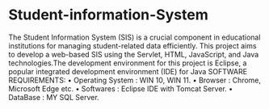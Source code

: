 # Student-information-System
The Student Information System (SIS) is a crucial component in educational institutions for 
managing student-related data efficiently. This project aims to develop a web-based SIS using the 
Servlet, HTML, JavaScript, and Java technologies.The development environment for this project is Eclipse, a popular 
integrated development environment (IDE) for Java
SOFTWARE REQUIREMENTS: 
• Operating System : WIN 10, WIN 11. 
• Browser  : Chrome, Microsoft Edge etc. 
• Softwares    : Eclipse IDE with Tomcat Server. 
• DataBase    :  MY SQL Server.
